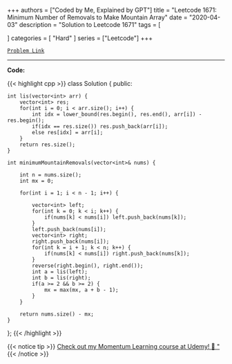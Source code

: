 
+++
authors = ["Coded by Me, Explained by GPT"]
title = "Leetcode 1671: Minimum Number of Removals to Make Mountain Array"
date = "2020-04-03"
description = "Solution to Leetcode 1671"
tags = [
    
]
categories = [
    "Hard"
]
series = ["Leetcode"]
+++



[`Problem Link`](https://leetcode.com/problems/minimum-number-of-removals-to-make-mountain-array/description/)

---

**Code:**

{{< highlight cpp >}}
class Solution {
public:
    
    int lis(vector<int> arr) {
        vector<int> res;
        for(int i = 0; i < arr.size(); i++) {
            int idx = lower_bound(res.begin(), res.end(), arr[i]) - res.begin();
            if(idx == res.size()) res.push_back(arr[i]);
            else res[idx] = arr[i];
        }
        return res.size();
    }
    
    int minimumMountainRemovals(vector<int>& nums) {
        
        int n = nums.size();
        int mx = 0;
        
        for(int i = 1; i < n - 1; i++) {

            vector<int> left;
            for(int k = 0; k < i; k++) {
                if(nums[k] < nums[i]) left.push_back(nums[k]);
            }
            left.push_back(nums[i]);
            vector<int> right;
            right.push_back(nums[i]);
            for(int k = i + 1; k < n; k++) {
                if(nums[k] < nums[i]) right.push_back(nums[k]);
            }
            reverse(right.begin(), right.end());
            int a = lis(left);
            int b = lis(right);
            if(a >= 2 && b >= 2) {
                mx = max(mx, a + b - 1);
            }
        }
        
        return nums.size() - mx;
    }
};
{{< /highlight >}}



{{< notice tip >}}
[Check out my Momentum Learning course at Udemy! 🚀 "](https://www.udemy.com/course/blind-75-the-data-structures-and-algorithms-essentials/)
{{< /notice >}}

